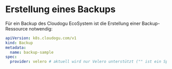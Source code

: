 # Erstellung eines Backups

Für ein Backup des Cloudogu EcoSystem ist die Erstellung einer Backup-Ressource notwendig:

```yaml
apiVersion: k8s.cloudogu.com/v1
kind: Backup
metadata:
  name: backup-sample
spec:
  provider: velero # aktuell wird nur Velero unterstützt ("" ist ein Spezialfall und wählt Velero als Provider aus)
```